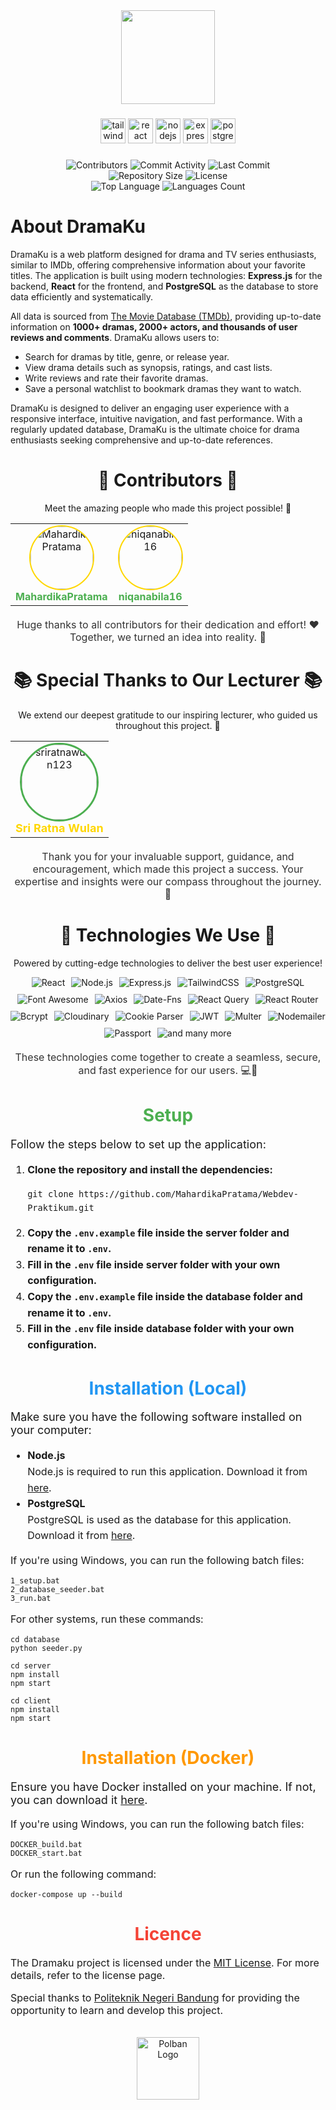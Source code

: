 <div align="center">
  <img height="150" src="https://res.cloudinary.com/dnw6u159c/image/upload/v1732899238/tksjaqibiihmty918wwm.png"  />
</div>

###

<div align="center">
  <img src="https://cdn.jsdelivr.net/gh/devicons/devicon@latest/icons/tailwindcss/tailwindcss-original.svg" height="40" alt="tailwind logo"  />
  <img src="https://cdn.jsdelivr.net/gh/devicons/devicon/icons/react/react-original.svg" height="40" alt="react logo"  />
  <img src="https://cdn.jsdelivr.net/gh/devicons/devicon/icons/nodejs/nodejs-original.svg" height="40" alt="nodejs logo"  />
  <img src="https://skillicons.dev/icons?i=express" height="40" alt="express logo"  />
  <img src="https://cdn.jsdelivr.net/gh/devicons/devicon@latest/icons/postgresql/postgresql-original-wordmark.svg" height="40" alt="postgresql logo"  />
</div>

###

<div align="center">
  <!-- Badges for contributors, commit activity, and last commit -->
  <img src="https://img.shields.io/github/contributors/MahardikaPratama/Webdev-Praktikum?color=red" alt="Contributors" />
  <img src="https://img.shields.io/github/commit-activity/m/MahardikaPratama/Webdev-Praktikum?color=blue" alt="Commit Activity" />
  <img src="https://img.shields.io/github/last-commit/MahardikaPratama/Webdev-Praktikum?color=yellow" alt="Last Commit" />
  <br>
  
  <!-- Badges for repository size and license -->
  <img src="https://img.shields.io/github/repo-size/MahardikaPratama/Webdev-Praktikum?color=green" alt="Repository Size" />
  <img src="https://img.shields.io/github/license/MahardikaPratama/Webdev-Praktikum?color=orange" alt="License" />
  <br>
  
  <!-- Badges for programming languages -->
  <img src="https://img.shields.io/github/languages/top/MahardikaPratama/Webdev-Praktikum?color=purple" alt="Top Language" />
  <img src="https://img.shields.io/github/languages/count/MahardikaPratama/Webdev-Praktikum?color=pink" alt="Languages Count" />
</div>


###

<h1>About DramaKu</h1>  
<p>DramaKu is a web platform designed for drama and TV series enthusiasts, similar to IMDb, offering comprehensive information about your favorite titles. The application is built using modern technologies: <strong>Express.js</strong> for the backend, <strong>React</strong> for the frontend, and <strong>PostgreSQL</strong> as the database to store data efficiently and systematically.  
</p>  
<p>All data is sourced from <a href="https://www.themoviedb.org/">The Movie Database (TMDb)</a>, providing up-to-date information on <strong>1000+ dramas, 2000+ actors, and thousands of user reviews and comments</strong>. DramaKu allows users to:  
</p>  
<ul>  
  <li>Search for dramas by title, genre, or release year.</li>  
  <li>View drama details such as synopsis, ratings, and cast lists.</li>  
  <li>Write reviews and rate their favorite dramas.</li>  
  <li>Save a personal watchlist to bookmark dramas they want to watch.</li>  
</ul>  
<p>DramaKu is designed to deliver an engaging user experience with a responsive interface, intuitive navigation, and fast performance. With a regularly updated database, DramaKu is the ultimate choice for drama enthusiasts seeking comprehensive and up-to-date references.</p>  



<h1 align="center">🌟 Contributors 🌟</h1>
<div align="center">
  <p>Meet the amazing people who made this project possible! 🙌</p>
  <table border="0">
    <tr>
      <td align="center">
        <a href="https://github.com/MahardikaPratama">
          <img src="https://avatars.githubusercontent.com/u/117805307?v=4" width="100" alt="MahardikaPratama" style="border-radius: 50%; border: 2px solid #ffd700;" />
        </a>
        <br>
        <a href="https://github.com/MahardikaPratama" style="color:#4caf50; font-weight: bold; text-decoration: none;">MahardikaPratama</a>
      </td>
      <td align="center">
        <a href="https://github.com/niqanabila16">
          <img src="https://avatars.githubusercontent.com/u/128698857?v=4" width="100" alt="niqanabila16" style="border-radius: 50%; border: 2px solid #ffd700;" />
        </a>
        <br>
        <a href="https://github.com/niqanabila16" style="color:#4caf50; font-weight: bold; text-decoration: none;">niqanabila16</a>
      </td>
    </tr>
  </table>
  <p style="margin-top: 20px; font-size: 16px; color: #333;">
    Huge thanks to all contributors for their dedication and effort! ❤️ <br> 
    Together, we turned an idea into reality. 🚀
  </p>
</div>

<h1 align="center">📚 Special Thanks to Our Lecturer 📚</h1>
<div align="center">
  <p>We extend our deepest gratitude to our inspiring lecturer, who guided us throughout this project. 🙏</p>
  <table border="0">
    <tr>
      <td align="center">
        <a href="https://github.com/sriratnawulan123">
          <img src="https://avatars.githubusercontent.com/u/148301780?v=4" width="120" alt="sriratnawulan123" style="border-radius: 50%; border: 3px solid #4caf50;" />
        </a>
        <br>
        <a href="https://github.com/sriratnawulan123" style="color:#ffd700; font-weight: bold; text-decoration: none; font-size: 18px;">Sri Ratna Wulan</a>
      </td>
    </tr>
  </table>
  <p style="margin-top: 20px; font-size: 16px; color: #333;">
    Thank you for your invaluable support, guidance, and encouragement, which made this project a success. Your expertise and insights were our compass throughout the journey. 🌟  
  </p>
</div>



<h1 align="center">🚀 Technologies We Use 🚀</h1>
<div align="center">
  <p>Powered by cutting-edge technologies to deliver the best user experience!</p>
  <div style="display: flex; flex-wrap: wrap; justify-content: center; gap: 10px;">
    <img src="https://img.shields.io/badge/React-61DAFB?style=for-the-badge&logo=react&logoColor=white" alt="React" />
    <img src="https://img.shields.io/badge/Node.js-339933?style=for-the-badge&logo=node.js&logoColor=white" alt="Node.js" />
    <img src="https://img.shields.io/badge/Express.js-000000?style=for-the-badge&logo=express&logoColor=white" alt="Express.js" />
    <img src="https://img.shields.io/badge/TailwindCSS-06B6D4?style=for-the-badge&logo=tailwindcss&logoColor=white" alt="TailwindCSS" />
    <img src="https://img.shields.io/badge/PostgreSQL-336791?style=for-the-badge&logo=postgresql&logoColor=white" alt="PostgreSQL" />
    <img src="https://img.shields.io/badge/Font%20Awesome-339AF0?style=for-the-badge&logo=font-awesome&logoColor=white" alt="Font Awesome" />
    <img src="https://img.shields.io/badge/Axios-5A29E4?style=for-the-badge&logo=axios&logoColor=white" alt="Axios" />
    <img src="https://img.shields.io/badge/Date--Fns-3D9970?style=for-the-badge&logo=date-fns&logoColor=white" alt="Date-Fns" />
    <img src="https://img.shields.io/badge/React%20Query-FF4154?style=for-the-badge&logo=react-query&logoColor=white" alt="React Query" />
    <img src="https://img.shields.io/badge/React%20Router-CA4245?style=for-the-badge&logo=react-router&logoColor=white" alt="React Router" />
    <img src="https://img.shields.io/badge/Bcrypt-35495E?style=for-the-badge&logo=lock&logoColor=white" alt="Bcrypt" />
    <img src="https://img.shields.io/badge/Cloudinary-343A40?style=for-the-badge&logo=cloudinary&logoColor=white" alt="Cloudinary" />
    <img src="https://img.shields.io/badge/Cookie%20Parser-D14836?style=for-the-badge&logo=cookies&logoColor=white" alt="Cookie Parser" />
    <img src="https://img.shields.io/badge/JWT-000000?style=for-the-badge&logo=json-web-tokens&logoColor=white" alt="JWT" />
    <img src="https://img.shields.io/badge/Multer-FF6F00?style=for-the-badge&logo=multer&logoColor=white" alt="Multer" />
    <img src="https://img.shields.io/badge/Nodemailer-22B573?style=for-the-badge&logo=email&logoColor=white" alt="Nodemailer" />
    <img src="https://img.shields.io/badge/Passport-34E27A?style=for-the-badge&logo=passport&logoColor=white" alt="Passport" />
    <img src="https://img.shields.io/badge/&%20many%20more-000000?style=for-the-badge" alt="and many more" />

  </div>
  <p style="margin-top: 20px; font-size: 16px; color: #333;">
    These technologies come together to create a seamless, secure, and fast experience for our users. 💻🌟
  </p>
</div>


<h1 style="text-align: center; color: #4CAF50;">Setup</h1>
<p style="font-size: 18px;">Follow the steps below to set up the application:</p>

<ol style="font-size: 16px; line-height: 1.6;">
  <li><strong>Clone the repository and install the dependencies:</strong>
    <pre><code>git clone https://github.com/MahardikaPratama/Webdev-Praktikum.git</code></pre>
  </li>
  <li><strong>Copy the <code>.env.example</code> file inside the <b>server folder</b> and rename it to <code>.env</code>.</strong></li>
  <li><strong>Fill in the <code>.env</code> file inside <b>server</b> folder with your own configuration.</strong></li>
  <li><strong>Copy the <code>.env.example</code> file inside the <b>database folder</b> and rename it to <code>.env</code>.</strong></li>
  <li><strong>Fill in the <code>.env</code> file inside <b>database</b> folder with your own configuration.</strong></li>
</ol>

<h1 style="text-align: center; color: #2196F3;">Installation (Local)</h1>
<p style="font-size: 18px;">Make sure you have the following software installed on your computer:</p>

<ul style="font-size: 16px; line-height: 1.6;">
  <li><strong>Node.js</strong><br>
    Node.js is required to run this application. Download it from <a href="https://nodejs.org/en/download/" target="_blank">here</a>.
  </li>
  <li><strong>PostgreSQL</strong><br>
    PostgreSQL is used as the database for this application. Download it from <a href="https://www.postgresql.org/download/" target="_blank">here</a>.
  </li>
</ul>

<p style="font-size: 16px;">If you're using Windows, you can run the following batch files:</p>
<pre><code>1_setup.bat
2_database_seeder.bat
3_run.bat</code></pre>

<p style="font-size: 16px;">For other systems, run these commands:</p>

<pre><code>cd database
python seeder.py</code></pre>

<pre><code>cd server
npm install
npm start</code></pre>

<pre><code>cd client
npm install
npm start</code></pre>

<h1 style="text-align: center; color: #FF9800;">Installation (Docker)</h1>
<p style="font-size: 18px;">Ensure you have Docker installed on your machine. If not, you can download it <a href="https://www.docker.com/products/docker-desktop" target="_blank">here</a>.</p>

<p style="font-size: 16px;">If you're using Windows, you can run the following batch files:</p>
<pre><code>DOCKER_build.bat
DOCKER_start.bat</code></pre>

<p style="font-size: 16px;">Or run the following command:</p>
<pre><code>docker-compose up --build</code></pre>

<h1 style="text-align: center; color: #F44336;">Licence</h1>
<p style="font-size: 16px;">The Dramaku project is licensed under the <a href="https://opensource.org/license/MIT" target="_blank">MIT License</a>. For more details, refer to the license page.</p>

<p style="font-size: 16px;">Special thanks to <a href="https://www.polban.ac.id/" target="_blank">Politeknik Negeri Bandung</a> for providing the opportunity to learn and develop this project.</p>

<br>

<div align="center">
  <img src="https://www.polban.ac.id/wp-content/uploads/2021/11/MASTER-LOGO-POLBAN-SMALL-1.png" height="100" alt="Polban Logo" />
</div>
